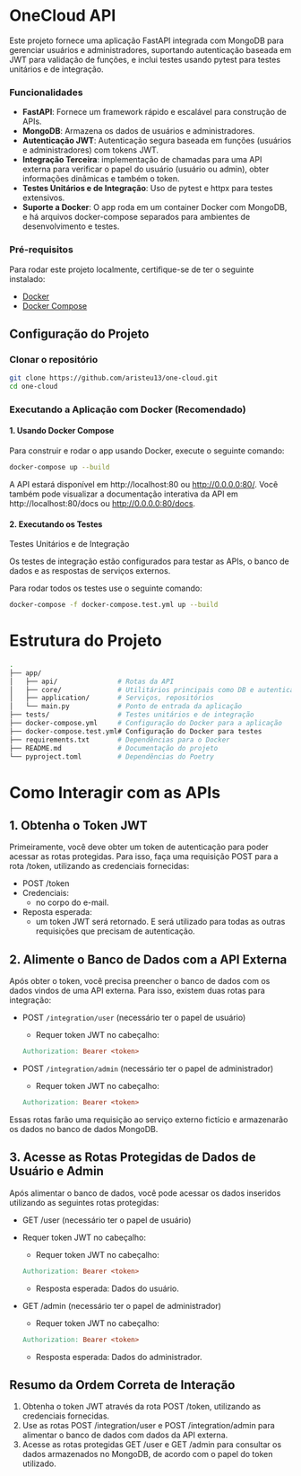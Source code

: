 # OneCloud API

Este projeto fornece uma aplicação FastAPI integrada com MongoDB para gerenciar usuários e administradores, suportando autenticação baseada em JWT para validação de funções, e inclui testes usando pytest para testes unitários e de integração.

### Funcionalidades

- **FastAPI**: Fornece um framework rápido e escalável para construção de APIs.
- **MongoDB**: Armazena os dados de usuários e administradores.
- **Autenticação JWT**: Autenticação segura baseada em funções (usuários e administradores) com tokens JWT.
- **Integração Terceira**: implementação de chamadas para uma API externa para verificar o papel do usuário (usuário ou admin), obter informações dinâmicas e também o token.
- **Testes Unitários e de Integração**: Uso de pytest e httpx para testes extensivos.
- **Suporte a Docker**: O app roda em um container Docker com MongoDB, e há arquivos docker-compose separados para ambientes de desenvolvimento e testes.

### Pré-requisitos

Para rodar este projeto localmente, certifique-se de ter o seguinte instalado:

- [Docker](https://docs.docker.com/engine/install/)
- [Docker Compose](https://docs.docker.com/compose/)

## Configuração do Projeto
### Clonar o repositório

```bash
git clone https://github.com/aristeu13/one-cloud.git
cd one-cloud
```


### Executando a Aplicação com Docker (Recomendado)
#### 1. Usando Docker Compose

Para construir e rodar o app usando Docker, execute o seguinte comando:

```bash
docker-compose up --build
```

A API estará disponível em http://localhost:80 ou http://0.0.0.0:80/. Você também pode visualizar a documentação interativa da API em http://localhost:80/docs ou http://0.0.0.0:80/docs.

#### 2. Executando os Testes
Testes Unitários e de Integração

Os testes de integração estão configurados para testar as APIs, o banco de dados e as respostas de serviços externos.

Para rodar todos os testes use o seguinte comando:

```bash
docker-compose -f docker-compose.test.yml up --build
```

# Estrutura do Projeto

```bash
.
├── app/
│   ├── api/               # Rotas da API
│   ├── core/              # Utilitários principais como DB e autenticação JWT
│   ├── application/       # Serviços, repositórios
│   └── main.py            # Ponto de entrada da aplicação
├── tests/                 # Testes unitários e de integração
├── docker-compose.yml     # Configuração do Docker para a aplicação
├── docker-compose.test.yml# Configuração do Docker para testes
├── requirements.txt       # Dependências para o Docker
├── README.md              # Documentação do projeto
└── pyproject.toml         # Dependências do Poetry
```

# Como Interagir com as APIs

## 1. Obtenha o Token JWT

Primeiramente, você deve obter um token de autenticação para poder acessar as rotas protegidas. Para isso, faça uma requisição POST para a rota /token, utilizando as credenciais fornecidas:
- POST /token
- Credenciais:
    - no corpo do e-mail.
- Reposta esperada:
    - um token JWT será retornado. E será utilizado para todas as outras requisições que precisam de autenticação.

## 2. Alimente o Banco de Dados com a API Externa

Após obter o token, você precisa preencher o banco de dados com os dados vindos de uma API externa. Para isso, existem duas rotas para integração:

- POST `/integration/user` (necessário ter o papel de usuário)
    - Requer token JWT no cabeçalho:
    ```makefile
    Authorization: Bearer <token>
    ```

- POST `/integration/admin` (necessário ter o papel de administrador)
    - Requer token JWT no cabeçalho:
    ```makefile
    Authorization: Bearer <token>
    ```

Essas rotas farão uma requisição ao serviço externo fictício e armazenarão os dados no banco de dados MongoDB.

## 3. Acesse as Rotas Protegidas de Dados de Usuário e Admin

Após alimentar o banco de dados, você pode acessar os dados inseridos utilizando as seguintes rotas protegidas:

- GET /user (necessário ter o papel de usuário)
- Requer token JWT no cabeçalho:
    - Requer token JWT no cabeçalho:
    ```makefile
    Authorization: Bearer <token>
    ```
    - Resposta esperada: Dados do usuário.

- GET /admin (necessário ter o papel de administrador)
    - Requer token JWT no cabeçalho:
    
    ```makefile
    Authorization: Bearer <token>
    ```

    - Resposta esperada: Dados do administrador.

## Resumo da Ordem Correta de Interação

1. Obtenha o token JWT através da rota POST /token, utilizando as credenciais fornecidas.
2. Use as rotas POST /integration/user e POST /integration/admin para alimentar o banco de dados com dados da API externa.
3. Acesse as rotas protegidas GET /user e GET /admin para consultar os dados armazenados no MongoDB, de acordo com o papel do token utilizado.
